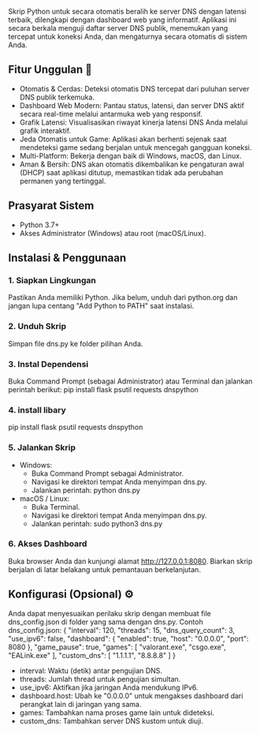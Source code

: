 Skrip Python untuk secara otomatis beralih ke server DNS dengan latensi terbaik, dilengkapi dengan dashboard web yang informatif. Aplikasi ini secara berkala menguji daftar server DNS publik, menemukan yang tercepat untuk koneksi Anda, dan mengaturnya secara otomatis di sistem Anda.
## Fitur Unggulan 🚀
 * Otomatis & Cerdas: Deteksi otomatis DNS tercepat dari puluhan server DNS publik terkemuka.
 * Dashboard Web Modern: Pantau status, latensi, dan server DNS aktif secara real-time melalui antarmuka web yang responsif.
 * Grafik Latensi: Visualisasikan riwayat kinerja latensi DNS Anda melalui grafik interaktif.
 * Jeda Otomatis untuk Game: Aplikasi akan berhenti sejenak saat mendeteksi game sedang berjalan untuk mencegah gangguan koneksi.
 * Multi-Platform: Bekerja dengan baik di Windows, macOS, dan Linux.
 * Aman & Bersih: DNS akan otomatis dikembalikan ke pengaturan awal (DHCP) saat aplikasi ditutup, memastikan tidak ada perubahan permanen yang tertinggal.
## Prasyarat Sistem
 * Python 3.7+
 * Akses Administrator (Windows) atau root (macOS/Linux).
## Instalasi & Penggunaan
### 1. Siapkan Lingkungan
Pastikan Anda memiliki Python. Jika belum, unduh dari python.org dan jangan lupa centang "Add Python to PATH" saat instalasi.
### 2. Unduh Skrip
Simpan file dns.py ke folder pilihan Anda.
### 3. Instal Dependensi
Buka Command Prompt (sebagai Administrator) atau Terminal dan jalankan perintah berikut:
pip install flask psutil requests dnspython
### 4. install libary
pip install flask psutil requests dnspython

### 5. Jalankan Skrip
 * Windows:
   * Buka Command Prompt sebagai Administrator.
   * Navigasi ke direktori tempat Anda menyimpan dns.py.
   * Jalankan perintah: python dns.py
 * macOS / Linux:
   * Buka Terminal.
   * Navigasi ke direktori tempat Anda menyimpan dns.py.
   * Jalankan perintah: sudo python3 dns.py
### 6. Akses Dashboard
Buka browser Anda dan kunjungi alamat http://127.0.0.1:8080. Biarkan skrip berjalan di latar belakang untuk pemantauan berkelanjutan.
## Konfigurasi (Opsional) ⚙️
Anda dapat menyesuaikan perilaku skrip dengan membuat file dns_config.json di folder yang sama dengan dns.py.
Contoh dns_config.json:
{
  "interval": 120,
  "threads": 15,
  "dns_query_count": 3,
  "use_ipv6": false,
  "dashboard": {
    "enabled": true,
    "host": "0.0.0.0",
    "port": 8080
  },
  "game_pause": true,
  "games": [
    "valorant.exe",
    "csgo.exe",
    "EALink.exe"
  ],
  "custom_dns": [
    "1.1.1.1",
    "8.8.8.8"
  ]
}

 * interval: Waktu (detik) antar pengujian DNS.
 * threads: Jumlah thread untuk pengujian simultan.
 * use_ipv6: Aktifkan jika jaringan Anda mendukung IPv6.
 * dashboard.host: Ubah ke "0.0.0.0" untuk mengakses dashboard dari perangkat lain di jaringan yang sama.
 * games: Tambahkan nama proses game lain untuk dideteksi.
 * custom_dns: Tambahkan server DNS kustom untuk diuji.

